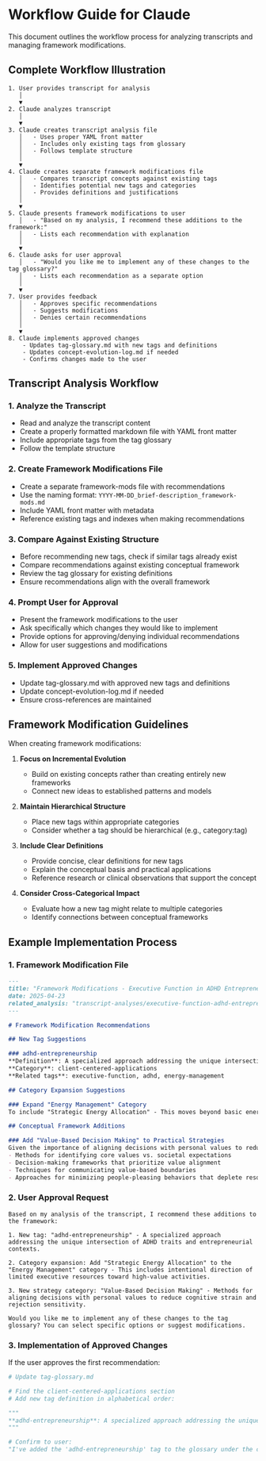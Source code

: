 # Workflow Guide for Claude

This document outlines the workflow process for analyzing transcripts and managing framework modifications.

## Complete Workflow Illustration

```
1. User provides transcript for analysis
   │
   ▼
2. Claude analyzes transcript
   │
   ▼
3. Claude creates transcript analysis file
   │   - Uses proper YAML front matter
   │   - Includes only existing tags from glossary
   │   - Follows template structure
   │
   ▼
4. Claude creates separate framework modifications file
   │   - Compares transcript concepts against existing tags
   │   - Identifies potential new tags and categories
   │   - Provides definitions and justifications
   │
   ▼
5. Claude presents framework modifications to user
   │   - "Based on my analysis, I recommend these additions to the framework:"
   │   - Lists each recommendation with explanation
   │
   ▼
6. Claude asks for user approval
   │   - "Would you like me to implement any of these changes to the tag glossary?"
   │   - Lists each recommendation as a separate option
   │
   ▼
7. User provides feedback
   │   - Approves specific recommendations
   │   - Suggests modifications
   │   - Denies certain recommendations
   │
   ▼
8. Claude implements approved changes
    - Updates tag-glossary.md with new tags and definitions
    - Updates concept-evolution-log.md if needed
    - Confirms changes made to the user
```

## Transcript Analysis Workflow

### 1. Analyze the Transcript
- Read and analyze the transcript content
- Create a properly formatted markdown file with YAML front matter
- Include appropriate tags from the tag glossary
- Follow the template structure

### 2. Create Framework Modifications File
- Create a separate framework-mods file with recommendations
- Use the naming format: `YYYY-MM-DD_brief-description_framework-mods.md`
- Include YAML front matter with metadata
- Reference existing tags and indexes when making recommendations

### 3. Compare Against Existing Structure
- Before recommending new tags, check if similar tags already exist
- Compare recommendations against existing conceptual framework
- Review the tag glossary for existing definitions
- Ensure recommendations align with the overall framework

### 4. Prompt User for Approval
- Present the framework modifications to the user
- Ask specifically which changes they would like to implement
- Provide options for approving/denying individual recommendations
- Allow for user suggestions and modifications

### 5. Implement Approved Changes
- Update tag-glossary.md with approved new tags and definitions
- Update concept-evolution-log.md if needed
- Ensure cross-references are maintained

## Framework Modification Guidelines

When creating framework modifications:

1. **Focus on Incremental Evolution**
   - Build on existing concepts rather than creating entirely new frameworks
   - Connect new ideas to established patterns and models

2. **Maintain Hierarchical Structure**
   - Place new tags within appropriate categories
   - Consider whether a tag should be hierarchical (e.g., category:tag)

3. **Include Clear Definitions**
   - Provide concise, clear definitions for new tags
   - Explain the conceptual basis and practical applications
   - Reference research or clinical observations that support the concept

4. **Consider Cross-Categorical Impact**
   - Evaluate how a new tag might relate to multiple categories
   - Identify connections between conceptual frameworks

## Example Implementation Process

### 1. Framework Modification File

```md
---
title: "Framework Modifications - Executive Function in ADHD Entrepreneurship"
date: 2025-04-23
related_analysis: "transcript-analyses/executive-function-adhd-entrepreneurship.md"
---

# Framework Modification Recommendations

## New Tag Suggestions

### adhd-entrepreneurship
**Definition**: A specialized approach addressing the unique intersection of ADHD traits and entrepreneurial contexts, focusing on leveraging hyperfocus, creativity, and risk tolerance while accommodating executive function challenges.
**Category**: client-centered-applications
**Related tags**: executive-function, adhd, energy-management

## Category Expansion Suggestions

### Expand "Energy Management" Category
To include "Strategic Energy Allocation" - This moves beyond basic energy conservation to include the intentional direction of limited executive resources toward high-value activities.

## Conceptual Framework Additions

### Add "Value-Based Decision Making" to Practical Strategies
Given the importance of aligning decisions with personal values to reduce cognitive strain and rejection sensitivity, this category would include:
- Methods for identifying core values vs. societal expectations
- Decision-making frameworks that prioritize value alignment
- Techniques for communicating value-based boundaries
- Approaches for minimizing people-pleasing behaviors that deplete resources
```

### 2. User Approval Request

```
Based on my analysis of the transcript, I recommend these additions to the framework:

1. New tag: "adhd-entrepreneurship" - A specialized approach addressing the unique intersection of ADHD traits and entrepreneurial contexts.

2. Category expansion: Add "Strategic Energy Allocation" to the "Energy Management" category - This includes intentional direction of limited executive resources toward high-value activities.

3. New strategy category: "Value-Based Decision Making" - Methods for aligning decisions with personal values to reduce cognitive strain and rejection sensitivity.

Would you like me to implement any of these changes to the tag glossary? You can select specific options or suggest modifications.
```

### 3. Implementation of Approved Changes

If the user approves the first recommendation:

```python
# Update tag-glossary.md

# Find the client-centered-applications section
# Add new tag definition in alphabetical order:

"""
**adhd-entrepreneurship**: A specialized approach addressing the unique intersection of ADHD traits and entrepreneurial contexts, focusing on leveraging hyperfocus, creativity, and risk tolerance while accommodating executive function challenges. Related tags: executive-function, adhd, energy-management
"""

# Confirm to user:
"I've added the 'adhd-entrepreneurship' tag to the glossary under the client-centered-applications section. Would you like me to proceed with any other changes?"
```